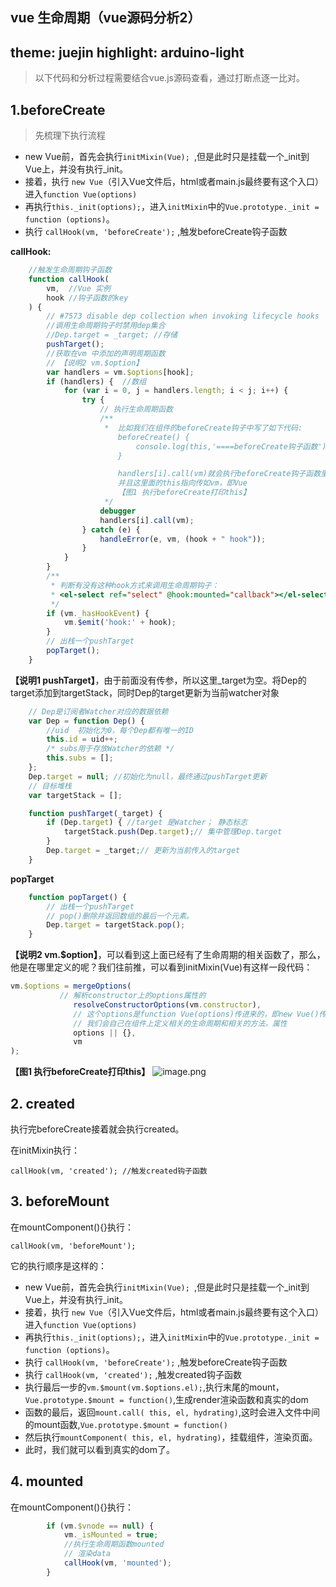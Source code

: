 vue 生命周期（vue源码分析2）
---
theme: juejin
highlight: arduino-light
---
> 以下代码和分析过程需要结合vue.js源码查看，通过打断点逐一比对。

## 1.beforeCreate
> 先梳理下执行流程
- new Vue前，首先会执行`initMixin(Vue); `,但是此时只是挂载一个_init到Vue上，并没有执行_init。
- 接着，执行 `new Vue`（引入Vue文件后，html或者main.js最终要有这个入口）进入`function Vue(options)`
- 再执行`this._init(options);`，进入`initMixin`中的`Vue.prototype._init = function (options)`。
- 执行 `callHook(vm, 'beforeCreate');` ,触发beforeCreate钩子函数

**callHook:**
```js
    //触发生命周期钩子函数
    function callHook(
        vm,  //Vue 实例
        hook //钩子函数的key
    ) {
        // #7573 disable dep collection when invoking lifecycle hooks
        //调用生命周期钩子时禁用dep集合
        //Dep.target = _target; //存储
        pushTarget();
        //获取在vm 中添加的声明周期函数
        // 【说明2 vm.$option】
        var handlers = vm.$options[hook];
        if (handlers) {  //数组
            for (var i = 0, j = handlers.length; i < j; i++) {
                try {
                    // 执行生命周期函数
                    /**
                     *  比如我们在组件的beforeCreate钩子中写了如下代码:
                        beforeCreate() {
                            console.log(this,'====beforeCreate钩子函数')
                        }

                        handlers[i].call(vm)就会执行beforeCreate钩子函数里面的代码，
                        并且这里面的this指向传如vm，即Vue
                        【图1 执行beforeCreate打印this】
                     */
                    debugger
                    handlers[i].call(vm);
                } catch (e) {
                    handleError(e, vm, (hook + " hook"));
                }
            }
        }
        /**
         * 判断有没有这种hook方式来调用生命周期钩子：
         * <el-select ref="select" @hook:mounted="callback"></el-select>
         */
        if (vm._hasHookEvent) {
            vm.$emit('hook:' + hook);
        }
        // 出栈一个pushTarget
        popTarget();
    }
```
**【说明1 pushTarget】**，由于前面没有传参，所以这里_target为空。将Dep的target添加到targetStack，同时Dep的target更新为当前watcher对象
```js
    // Dep是订阅者Watcher对应的数据依赖
    var Dep = function Dep() {
        //uid  初始化为0，每个Dep都有唯一的ID
        this.id = uid++;
        /* subs用于存放Watcher的依赖 */
        this.subs = [];
    };
    Dep.target = null; //初始化为null，最终通过pushTarget更新
    // 目标堆栈
    var targetStack = [];

    function pushTarget(_target) {
        if (Dep.target) { //target 是Watcher； 静态标志
            targetStack.push(Dep.target);// 集中管理Dep.target
        }
        Dep.target = _target;// 更新为当前传入的target
    }
```
**popTarget**
```js
    function popTarget() {
        // 出栈一个pushTarget
        // pop()删除并返回数组的最后一个元素。
        Dep.target = targetStack.pop();
    }
```

**【说明2 vm.$option】**，可以看到这上面已经有了生命周期的相关函数了，那么，他是在哪里定义的呢？我们往前推，可以看到initMixin(Vue)有这样一段代码：
```js
vm.$options = mergeOptions(
           // 解析constructor上的options属性的
              resolveConstructorOptions(vm.constructor), 
              // 这个options是function Vue(options)传进来的，即new Vue()传进来的，在那里，
              // 我们会自己在组件上定义相关的生命周期和相关的方法，属性
              options || {},
              vm
);
```

**【图1 执行beforeCreate打印this】**
![image.png](https://p9-juejin.byteimg.com/tos-cn-i-k3u1fbpfcp/45940822802241159ee2c324709fd953~tplv-k3u1fbpfcp-watermark.image)

## 2. created

执行完beforeCreate接着就会执行created。

在initMixin执行：
```
callHook(vm, 'created'); //触发created钩子函数
```


## 3. beforeMount

在mountComponent(){}执行：
```
callHook(vm, 'beforeMount');
```
它的执行顺序是这样的：

- new Vue前，首先会执行`initMixin(Vue); `,但是此时只是挂载一个_init到Vue上，并没有执行_init。
- 接着，执行 `new Vue`（引入Vue文件后，html或者main.js最终要有这个入口）进入`function Vue(options)`
- 再执行`this._init(options);`，进入`initMixin`中的`Vue.prototype._init = function (options)`。
- 执行 `callHook(vm, 'beforeCreate');` ,触发beforeCreate钩子函数
- 执行 `callHook(vm, 'created');` ,触发created钩子函数
- 执行最后一步的`vm.$mount(vm.$options.el);`,执行末尾的mount，`Vue.prototype.$mount = function()`,生成render渲染函数和真实的dom
- 函数的最后，返回`mount.call( this, el, hydrating)`,这时会进入文件中间的mount函数,`Vue.prototype.$mount = function()`
- 然后执行`mountComponent( this, el, hydrating)`，挂载组件，渲染页面。
- 此时，我们就可以看到真实的dom了。

## 4. mounted

在mountComponent(){}执行：
```js
        if (vm.$vnode == null) {
            vm._isMounted = true;
            //执行生命周期函数mounted
            // 渲染data
            callHook(vm, 'mounted');
        }
```